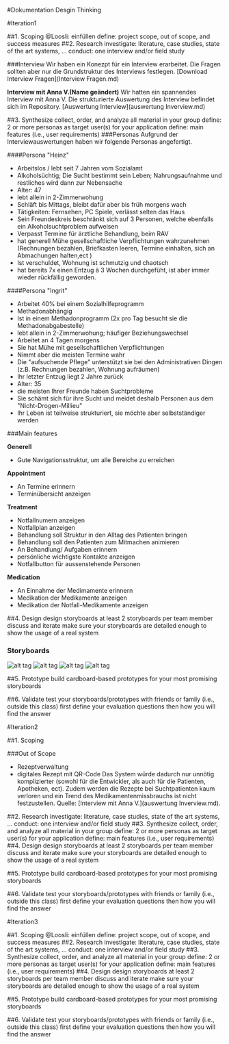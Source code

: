 #Dokumentation Desgin Thinking

#Iteration1

##1. Scoping
@Loosli: einfüllen
define: project scope, out of scope, and success measures
##2. Research
investigate: literature, case studies, state of the art systems, …
conduct: one interview and/or field study

###Interview
Wir haben ein Konezpt für ein Interview erarbeitet. Die Fragen sollten aber nur die Grundstruktur des Interviews festlegen. 
[Download Interview Fragen](Interview Fragen.md)

**Interview mit Anna V.(Name geändert)**
Wir hatten ein spannendes Interview mit Anna V. 
Die strukturierte Auswertung des Interview befindet sich im Repository.
[Auswertung Interview](auswertung Inverview.md)


##3. Synthesize
collect, order, and analyze all material in your group
define: 2 or more personas as target user(s) for your application
define: main features (i.e., user requirements)
###Personas
Aufgrund der Interviewauswertungen haben wir folgende Personas angefertigt.

####Persona "Heinz"
* Arbeitslos / lebt seit 7 Jahren vom Sozialamt
* Alkoholsüchtig; Die Sucht bestimmt sein Leben; Nahrungsaufnahme und restliches wird dann zur Nebensache
* Alter: 47
* lebt allein in 2-Zimmerwohung
* Schläft bis Mittags, bleibt dafür aber bis früh morgens wach
* Tätigkeiten: Fernsehen, PC Spiele, verlässt selten das Haus
* Sein Freundeskreis beschränkt sich auf 3 Personen, welche ebenfalls ein Alkoholsuchtproblem aufweisen
* Verpasst Termine für ärztliche Behandlung, beim RAV
* hat generell Mühe gesellschaftliche Verpflichtungen wahrzunehmen (Rechnungen bezahlen, Briefkasten leeren, Termine einhalten, sich an Abmachungen halten,ect )
* Ist verschuldet, Wohnung ist schmutzig und chaotsch
* hat bereits 7x einen Entzug à 3 Wochen durchgefüht, ist aber immer wieder rückfällig geworden.


####Persona "Ingrit"
* Arbeitet 40% bei einem Sozialhilfeprogramm
* Methadonabhängig
* Ist in einem Methadonprogramm (2x pro Tag besucht sie die Methadonabgabestelle)
* lebt allein in 2-Zimmerwohung; häufiger Beziehungswechsel
* Arbeitet an 4 Tagen morgens
* Sie hat Mühe mit gesellschaftlichen Verpflichtungen
* Nimmt aber die meisten Termine wahr
* Die "aufsuchende Pflege" unterstützt sie bei den Administrativen Dingen (z.B. Rechnungen bezahlen, Wohnung aufräumen)
* Ihr letzter Entzug liegt 2 Jahre zurück
* Alter: 35
* die meisten Ihrer Freunde haben Suchtprobleme
* Sie schämt sich für ihre Sucht und meidet deshalb Personen aus dem "Nicht-Drogen-Millieu"
* Ihr Leben ist teilweise strukturiert, sie möchte aber selbstständiger werden

###Main features

**Generell**
* Gute Navigationsstruktur, um alle Bereiche zu erreichen

**Appointment**
* An Termine erinnern
* Terminübersicht anzeigen

**Treatment**
* Notfallnumern anzeigen
* Notfallplan anzeigen
* Behandlung soll Struktur in den Alltag des Patienten bringen
* Behandlung soll den Patienten zum Mitmachen animieren
* An Behandlung/ Aufgaben erinnern
* persönliche wichtigste Kontakte anzeigen
* Notfallbutton für aussenstehende Personen

**Medication**
* An Einnahme der Medimamente erinnern
* Medikation der Medikamente anzeigen
* Medikation der Notfall-Medikamente anzeigen

##4. Design
design storyboards
at least 2 storyboards per team member
discuss and iterate
make sure your storyboards are detailed enough to show the usage of a real system

### Storyboards
![alt tag](userstory1.png)
![alt tag](userstory2.png)
![alt tag](userstory3.png)
![alt tag](userstory4.png)

##5. Prototype
build cardboard-based prototypes for your most promising storyboards

##6. Validate
test your storyboards/prototypes with friends or family (i.e., outside this class)
first define your evaluation questions
then how you will find the answer


#Iteration2

##1. Scoping

###Out of Scope
* Rezeptverwaltung
* digitales Rezept mit QR-Code
Das System würde dadurch nur unnötig komplizierter (sowohl für die Entwickler, als auch für die Patienten, Apotheken, ect). Zudem werden die Rezepte bei Suchtpatienten kaum verloren und ein Trend des Medikamentenmissbrauchs ist nicht festzustellen. Quelle: [Interview mit Anna V.](auswertung Inverview.md).

##2. Research
investigate: literature, case studies, state of the art systems, …
conduct: one interview and/or field study
##3. Synthesize
collect, order, and analyze all material in your group
define: 2 or more personas as target user(s) for your application
define: main features (i.e., user requirements)
##4. Design
design storyboards
at least 2 storyboards per team member
discuss and iterate
make sure your storyboards are detailed enough to show the usage of a real system

##5. Prototype
build cardboard-based prototypes for your most promising storyboards

##6. Validate
test your storyboards/prototypes with friends or family (i.e., outside this class)
first define your evaluation questions
then how you will find the answer

#Iteration3

##1. Scoping
@Loosli: einfüllen
define: project scope, out of scope, and success measures
##2. Research
investigate: literature, case studies, state of the art systems, …
conduct: one interview and/or field study
##3. Synthesize
collect, order, and analyze all material in your group
define: 2 or more personas as target user(s) for your application
define: main features (i.e., user requirements)
##4. Design
design storyboards
at least 2 storyboards per team member
discuss and iterate
make sure your storyboards are detailed enough to show the usage of a real system

##5. Prototype
build cardboard-based prototypes for your most promising storyboards

##6. Validate
test your storyboards/prototypes with friends or family (i.e., outside this class)
first define your evaluation questions
then how you will find the answer
